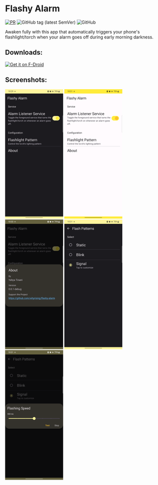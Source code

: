 Flashy Alarm
======
[![PR](https://github.com/yahyatinani/flashy-alarm/actions/workflows/PR.yml/badge.svg)](https://github.com/yahyatinani/flashy-alarm/actions/workflows/PR.yml)
![GitHub tag (latest SemVer)](https://img.shields.io/github/v/tag/yahyatinani/flashy-alarm?label=latest%20release)
![GitHub](https://img.shields.io/github/license/yahyatinani/flashy-alarm)

Awaken fully with this app that automatically triggers your phone's
flashlight/torch when your alarm goes off during early morning darkness.

## Downloads:

[<img src="https://fdroid.gitlab.io/artwork/badge/get-it-on.png" alt="Get it on F-Droid" height="70">](https://f-droid.org/packages/com.github.whyrising.flashyalarm/)

## Screenshots:

<img src="app/src/main/play/listings/en-US/graphics/phone-screenshots/1.png" width="189" /> <img src="app/src/main/play/listings/en-US/graphics/phone-screenshots/2.png" width="189" /> <img src="app/src/main/play/listings/en-US/graphics/phone-screenshots/5.png" width="189" /> <img src="app/src/main/play/listings/en-US/graphics/phone-screenshots/3.png" width="189" /> <img src="app/src/main/play/listings/en-US/graphics/phone-screenshots/4.png" width="189" />